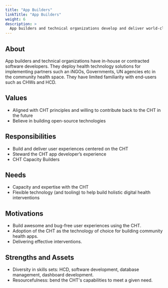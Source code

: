 ```yaml
---
title: "App Builders"
linkTitle: "App Builders"
weight: 6
description: >
  App builders and technical organizations develop and deliver world-class software contextualized to meet their clients’ needs and deliver value to their stakeholders. 
---
```


## About

App builders and technical organizations have in-house or contracted software developers. They deploy health technology solutions for implementing partners such an iNGOs, Governments, UN agencies etc in the community health space. They have limited familiarity with end-users such as CHWs and HCD.


## Values

- Aligned with CHT principles and willing to contribute back to the CHT in the future
- Believe in building open-source technologies


## Responsibilities

- Build and deliver user experiences centered on the CHT
- Steward the CHT app developer’s experience
- CHT Capacity Builders

## Needs

- Capacity and expertise with the CHT
- Flexible technology (and tooling) to help build holistic digital health interventions

## Motivations

- Build awesome and bug-free user experiences using the CHT.
- Adoption of the CHT as the technology of choice for building community health apps.
- Delivering effective interventions.

## Strengths and Assets

- Diversity in skills sets: HCD, software development, database management, dashboard development.
- Resourcefulness: bend the CHT's capabilities to meet a given need.
